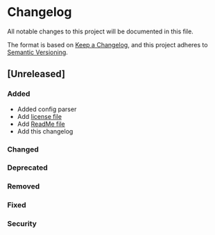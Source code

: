 # Changelog

All notable changes to this project will be documented in this file.

The format is based on [Keep a Changelog](https://keepachangelog.com/en/1.1.0/),
and this project adheres to [Semantic Versioning](https://semver.org/spec/v2.0.0.html).

## [Unreleased]

### Added

- Added config parser
- Add [license file](./LICENSE)
- Add [ReadMe file](./README.md)
- Add this changelog

### Changed

### Deprecated

### Removed

### Fixed

### Security